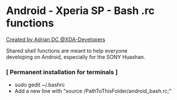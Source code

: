 # Android - Xperia SP - Bash .rc functions
[Created by Adrian DC @XDA-Developers](http://forum.xda-developers.com/member.php?u=2233641)

Shared shell functions are meant to help everyone<br />
developing on Android, especially for the SONY Huashan.<br />


### [ Permanent installation for terminals ]
- sudo gedit ~/.bashrc
- Add a new line with "source /PathToThisFolder/android_bash.rc;"
